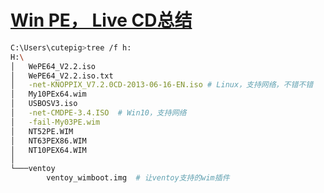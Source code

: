 # [Win PE， Live CD总结](https://github.com/cutepig123/gitblog/issues/30)



```bash
C:\Users\cutepig>tree /f h:
H:\
│   WePE64_V2.2.iso
│   WePE64_V2.2.iso.txt
│   -net-KNOPPIX_V7.2.0CD-2013-06-16-EN.iso	# Linux，支持网络，不错不错
│   My10PEx64.wim
│   USBOSV3.iso
│   -net-CMDPE-3.4.ISO	# Win10，支持网络
│   -fail-My03PE.wim
│   NT52PE.WIM
│   NT63PEX86.WIM
│   NT10PEX64.WIM
│
└───ventoy
        ventoy_wimboot.img	# 让ventoy支持的wim插件
```


